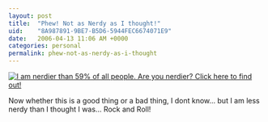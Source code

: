 ```yaml
---
layout: post
title:  "Phew! Not as Nerdy as I thought!"
uid:	"8A987891-9BE7-B5D6-5944FEC6674071E9"
date:   2006-04-13 11:06 AM +0000
categories: personal
permalink: phew-not-as-nerdy-as-i-thought
---
```

<a href="http://www.nerdtests.com/ft_nq.php?im"><img src="http://www.nerdtests.com/images/ft/nq.php?val=1678" alt="I am nerdier than 59% of all people. Are you nerdier? Click here to find out!"></a>

Now whether this is a good thing or a bad thing, I dont know... but I am less nerdy than I thought I was... Rock and Roll!